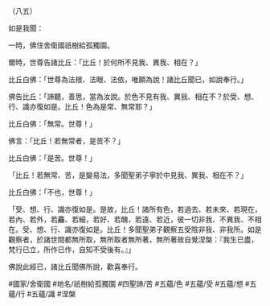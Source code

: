（八五）

如是我聞：

一時，佛住舍衛國祇樹給孤獨園。

爾時，世尊告諸比丘：「比丘！於何所不見我、異我、相在？」

比丘白佛：「世尊為法根、法眼、法依，唯願為說！諸比丘聞已，如說奉行。」

佛告比丘：「諦聽，善思，當為汝說。於色不見有我、異我、相在不？於受、想、行、識亦復如是。比丘！色為是常、無常耶？」

比丘白佛：「無常。世尊！」

佛言：「比丘！若無常者，是苦不？」

比丘白佛：「是苦。世尊！」

「比丘！若無常、苦，是變易法，多聞聖弟子寧於中見我、異我、相在不？」

比丘白佛：「不也，世尊！」

「受、想、行、識亦復如是。是故，比丘！諸所有色，若過去、若未來、若現在，若內、若外，若麤、若細，若好、若醜，若遠、若近，彼一切非我、不異我、不相在。受、想、行、識亦復如是。比丘！多聞聖弟子觀察五受陰非我、非我所。如是觀察者，於諸世間都無所取，無所取者無所著，無所著故自覺涅槃：『我生已盡，梵行已立，所作已作，自知不受後有。』」

佛說此經已，諸比丘聞佛所說，歡喜奉行。

#國家/舍衛國
#地名/祇樹給孤獨園
#四聖諦/苦
#五蘊/色
#五蘊/受
#五蘊/想
#五蘊/行
#五蘊/識
#涅槃
